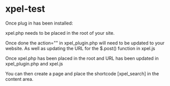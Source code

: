 # xpel-test

Once plug in has been installed:

xpel.php needs to be placed in the root of your site. 

Once done the action="" in xpel_plugin.php will need to be updated to your website.
As well as updating the URL for the $.post() function in xpel.js

Once xpel.php has been placed in the root and URL has been updated in xpel_plugin.php and xpel.js

You can then create a page and place the shortcode [xpel_search] in the content area.
